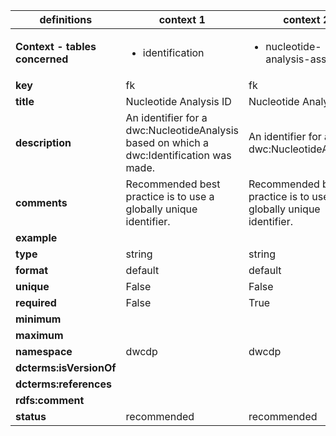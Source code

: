 | definitions | context 1 |context 2 |context 3 |
|-|-|-|-|
| **Context - tables concerned** | <ul><li>identification</li></ul> | <ul><li>nucleotide-analysis-assertion</li></ul> | <ul><li>nucleotide-analysis</li></ul> |
| **key** | fk | fk | pk |
| **title** | Nucleotide Analysis ID | Nucleotide Analysis ID | Nucleotide Analysis ID |
| **description** | An identifier for a dwc:NucleotideAnalysis based on which a dwc:Identification was made. | An identifier for a dwc:NucleotideAnalysis. | An identifier for a dwc:NucleotideAnalysis. |
| **comments** | Recommended best practice is to use a globally unique identifier. | Recommended best practice is to use a globally unique identifier. | Recommended best practice is to use a globally unique identifier. |
| **example** |  |  |  |
| **type** | string | string | string |
| **format** | default | default | default |
| **unique** | False | False | True |
| **required** | False | True | True |
| **minimum** |  |  |  |
| **maximum** |  |  |  |
| **namespace** | dwcdp | dwcdp | dwcdp |
| **dcterms:isVersionOf** |  |  |  |
| **dcterms:references** |  |  |  |
| **rdfs:comment** |  |  |  |
| **status** | recommended | recommended | recommended |

